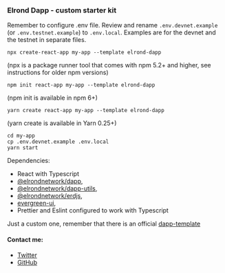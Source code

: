 ### Elrond Dapp - custom starter kit

Remember to configure .env file. Review and rename `.env.devnet.example` (or `.env.testnet.example`) to `.env.local`. Examples are for the devnet and the testnet in separate files.

```
npx create-react-app my-app --template elrond-dapp
```
(npx is a package runner tool that comes with npm 5.2+ and higher, see instructions for older npm versions)

```
npm init react-app my-app --template elrond-dapp
```
(npm init is available in npm 6+)

```
yarn create react-app my-app --template elrond-dapp
```
(yarn create is available in Yarn 0.25+)

```
cd my-app
cp .env.devnet.example .env.local
yarn start
```

Dependencies: 

- React with Typescript
- [@elrondnetwork/dapp](https://github.com/ElrondNetwork/dapp),
- [@elrondnetwork/dapp-utils](https://github.com/ElrondNetwork/dapp-utils),
- [@elrondnetwork/erdjs](https://github.com/ElrondNetwork/elrond-sdk-erdjs),
- [evergreen-ui](https://evergreen.segment.com/),
- Prettier and Eslint configured to work with Typescript

 Just a custom one, remember that there is an official [dapp-template](https://github.com/ElrondNetwork/dapp-template)
 
 #### Contact me: 

 - [Twitter](https://twitter.com/JulianCwirko)
 - [GitHub](https://github.com/juliancwirko)
